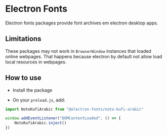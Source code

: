 # Electron Fonts

Electron fonts packages provide font archives em electron desktop apps.

## Limitations

These packages may not work in `BrowserWindow` instances that loaded online webpages. That happens because electron by default not allow load local resources in webpages.

## How to use

* Install the package

* On your `preload.js`, add:

```ts
import NotoKufiArabic from "@electron-fonts/noto-kufi-arabic"

window.addEventListener("DOMContentLoaded", () => {
    NotoKufiArabic.inject()
})
```
